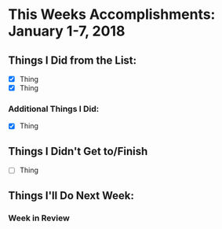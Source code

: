 # This Weeks Accomplishments: January 1-7, 2018

## Things I Did from the List:
- [x] Thing
- [x] Thing
### Additional Things I Did:
- [x] Thing
## Things I Didn't Get to/Finish
- [ ] Thing
## Things I'll Do Next Week:

### Week in Review